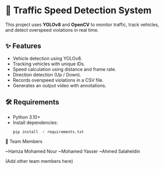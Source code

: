 # 🚗 Traffic Speed Detection System

This project uses **YOLOv8** and **OpenCV** to monitor traffic, track vehicles, and detect overspeed violations in real time.

## ✨ Features
- Vehicle detection using YOLOv8.
- Tracking vehicles with unique IDs.
- Speed calculation using distance and frame rate.
- Direction detection (Up / Down).
- Records overspeed violations in a CSV file.
- Generates an output video with annotations.

## 🛠️ Requirements
- Python 3.10+
- Install dependencies:
  ```bash
  pip install -r requirements.txt
 👥 Team Members

~Hamza Mohamed Nour
~Mohamed Yasser
~Ahmed Salaheldin

(Add other team members here)
